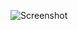 ![Screenshot](https://github.com/Mishanya666/Internet-of-Things/blob/main/I2C_chat/2025-03-21_12-28-47.pn)
